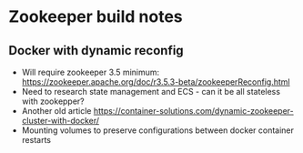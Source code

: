 # Zookeeper build notes

## Docker with dynamic reconfig

* Will require zookeeper 3.5 minimum: https://zookeeper.apache.org/doc/r3.5.3-beta/zookeeperReconfig.html
* Need to research state management and ECS - can it be all stateless with zookepper?
* Another old article https://container-solutions.com/dynamic-zookeeper-cluster-with-docker/
* Mounting volumes to preserve configurations between docker container restarts

